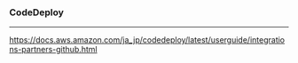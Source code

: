 ### CodeDeploy
---
https://docs.aws.amazon.com/ja_jp/codedeploy/latest/userguide/integrations-partners-github.html


```
```

```
```

```
```
